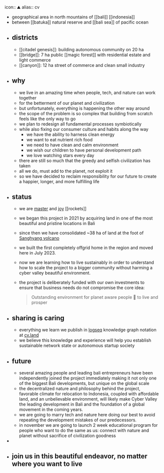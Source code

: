 icon:: ⛰
alias:: cv

- geographical area in north mountains of [[bali]] [[indonesia]]
- between [[batuka]] natural reserve and [[bali sea]] of pacific ocean
- ## districts
	- [[citadel genesis]]:  building autonomous community on 20 ha
	- [[bridge]]:  7 ha public [[magic forest]] with residential estate and light commerce
	- [[canyon]]: 12 ha street of commerce and clean small industry
- ## why
	- we live in an amazing time when people, tech, and nature can work together
	- for the betterment of our planet and civilization
	- but unfortunately, everything is happening the other way around
	- the scope of the problem is so complex that building from scratch feels like the only way to go
	- we plan to redesign all fundamental processes symbiotically
	- while also fixing our consumer culture and habits along the way
		- we have the ability to harness clean energy
		- we want to eat nutrient rich food
		- we need to have clean and calm environment
		- we wish our children to have personal development path
		- we love watching stars every day
	- there are still so much that the greedy and selfish civilization has taken
	- all we do, must add to the planet, not exploit it
	- so we have decided to reclaim responsibility for our future to create a happier, longer, and more fulfilling life
- ## status
	- we are [master](https://cyb.ai/@master) and [joy](https://cyb.ai/@joy) [[rockets]]
	- we began this project in 2021 by acquiring land in one of the most beautiful and pristine locations in Bali
	- since then we have consolidated ~38 ha of land at the foot of [Sanghyang volcano](https://maps.app.goo.gl/CdD8vRYHrWkpTGYj6)
	- we built the first completely offgrid home in the region and moved here in July 2023.
	- now we are learning how to live sustainably in order to understand how to scale the project to a bigger community without harming a cyber valley beautiful environment.
	- the project is deliberately funded with our own investments to ensure that business needs do not compromise the core idea:
	  
	  > Outstanding environment for planet aware people 🖖 to live and prosper
- ## sharing is caring
	- everything we learn we publish in [logseq](https://logseq.com/) knowledge graph notation at [cv.land](https://cv.land)
	- we believe this knowledge and experience will help you establish sustainable network state or autonomous startup society
- ## future
	- several amazing people and leading bali entrepreneurs have been independently joined the project immediately making it not only one of the biggest Bali developments, but unique on the global scale
	- the decentralized nature and philosophy behind the project, favorable climate for relocation to Indonesia, coupled with affordable land, and an unbelievable environment, will likely make Cyber Valley the leading development in Bali and the foundation of a global movement in the coming years.
	- we are going to marry tech and nature here doing our best to avoid repeating the development mistakes of our predecessors.
	- in november we are going to launch 2 week educational program for people who want to do the same as us: connect with nature and planet without sacrifice of civilization goodness
-
- ## join us in this beautiful endeavor, no matter where you want to live